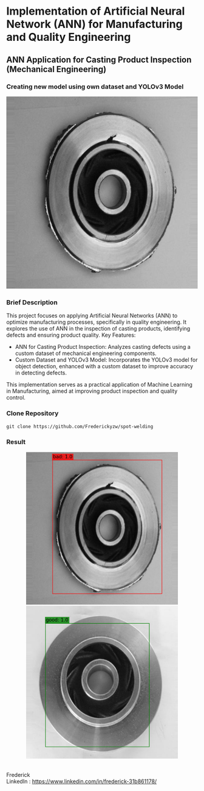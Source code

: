 # Implementation of Artificial Neural Network (ANN) for Manufacturing and Quality Engineering
## ANN Application for Casting Product Inspection (Mechanical Engineering)
### Creating new model using own dataset and YOLOv3 Model

<img src="https://github.com/Frederickyzw/spot-welding/blob/main/cast_def_0_42.jpeg?raw=true"></img>

### Brief Description
This project focuses on applying Artificial Neural Networks (ANN) to optimize manufacturing processes, specifically in quality engineering. It explores the use of ANN in the inspection of casting products, identifying defects and ensuring product quality.
Key Features:

- ANN for Casting Product Inspection: Analyzes casting defects using a custom dataset of mechanical engineering components.
- Custom Dataset and YOLOv3 Model: Incorporates the YOLOv3 model for object detection, enhanced with a custom dataset to improve accuracy in detecting defects.

This implementation serves as a practical application of Machine Learning in Manufacturing, aimed at improving product inspection and quality control.

### Clone Repository
```
git clone https://github.com/Frederickyzw/spot-welding
```

### Result 
<p align="center">
  <img src="https://github.com/Frederickyzw/spot-welding/blob/main/yolo%20train/Result%201.png?raw=true" width="400"/>
  <img src="https://github.com/Frederickyzw/spot-welding/blob/main/yolo%20train/Result%202.png?raw=true" width="400"/>
</p>

<br>Frederick 
<br>LinkedIn : https://www.linkedin.com/in/frederick-31b861178/
